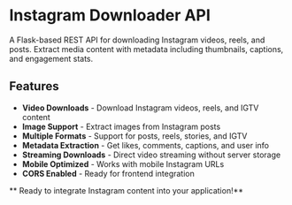 # Instagram Downloader API 

A Flask-based REST API for downloading Instagram videos, reels, and posts. Extract media content with metadata including thumbnails, captions, and engagement stats.

## Features

-  **Video Downloads** - Download Instagram videos, reels, and IGTV content
-  **Image Support** - Extract images from Instagram posts  
-  **Multiple Formats** - Support for posts, reels, stories, and IGTV
-  **Metadata Extraction** - Get likes, comments, captions, and user info
-  **Streaming Downloads** - Direct video streaming without server storage
-  **Mobile Optimized** - Works with mobile Instagram URLs
-  **CORS Enabled** - Ready for frontend integration


** Ready to integrate Instagram content into your application!**
 
 
